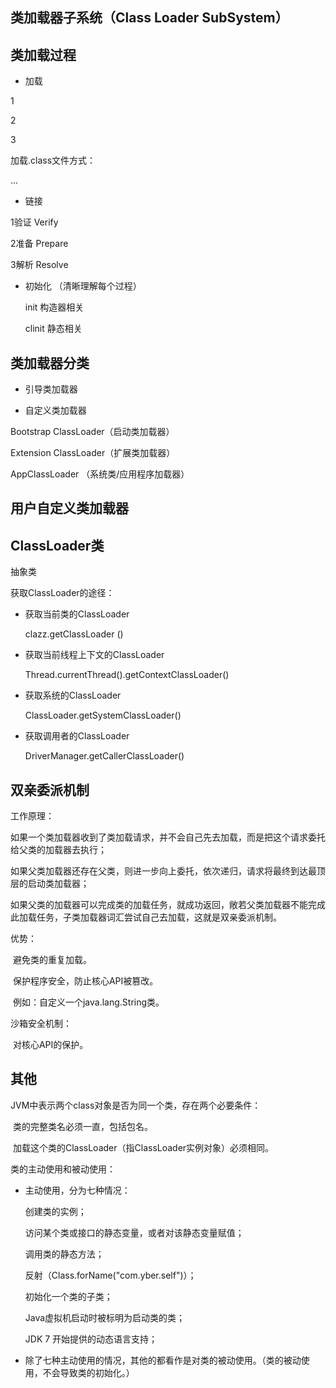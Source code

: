 ## 类加载器子系统（Class Loader SubSystem）



## 类加载过程

- 加载

1

2

3

加载.class文件方式：

...

- 链接

1验证 Verify

2准备 Prepare

3解析 Resolve



- 初始化 （清晰理解每个过程）

  init	构造器相关

  clinit	 静态相关





## 类加载器分类

- 引导类加载器



- 自定义类加载器



Bootstrap ClassLoader（启动类加载器）

Extension ClassLoader（扩展类加载器）

AppClassLoader （系统类/应用程序加载器）



## 用户自定义类加载器



## ClassLoader类

抽象类

 获取ClassLoader的途径：

- 获取当前类的ClassLoader

  clazz.getClassLoader ()

- 获取当前线程上下文的ClassLoader

  Thread.currentThread().getContextClassLoader()

- 获取系统的ClassLoader

  ClassLoader.getSystemClassLoader()

- 获取调用者的ClassLoader

  DriverManager.getCallerClassLoader()



## 双亲委派机制

工作原理：

​	如果一个类加载器收到了类加载请求，并不会自己先去加载，而是把这个请求委托给父类的加载器去执行；

​	如果父类加载器还存在父类，则进一步向上委托，依次递归，请求将最终到达最顶层的启动类加载器；

​	如果父类的加载器可以完成类的加载任务，就成功返回，敞若父类加载器不能完成此加载任务，子类加载器词汇尝试自己去加载，这就是双亲委派机制。

优势：

​	避免类的重复加载。

​	保护程序安全，防止核心API被篡改。

​		例如：自定义一个java.lang.String类。

沙箱安全机制：

​	对核心API的保护。

## 其他

JVM中表示两个class对象是否为同一个类，存在两个必要条件：

​	类的完整类名必须一直，包括包名。

​	加载这个类的ClassLoader（指ClassLoader实例对象）必须相同。



类的主动使用和被动使用：

- 主动使用，分为七种情况：

  创建类的实例；

  访问某个类或接口的静态变量，或者对该静态变量赋值；

  调用类的静态方法；

  反射（Class.forName("com.yber.self")）；

  初始化一个类的子类；

  Java虚拟机启动时被标明为启动类的类；

  JDK 7 开始提供的动态语言支持；

- 除了七种主动使用的情况，其他的都看作是对类的被动使用。（类的被动使用，不会导致类的初始化。）